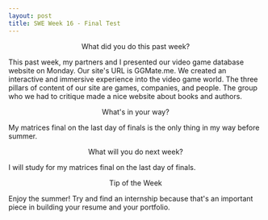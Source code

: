 ```yaml
---
layout: post
title: SWE Week 16 - Final Test
---
```


<p align="center"> What did you do this past week? </p>
This past week, my partners and I presented our video game database website on Monday. Our site's URL is GGMate.me. We created an interactive and immersive experience into the video game world. The three pillars of content of our site are games, companies, and people. The group who we had to critique made a nice website about books and authors.

<p align="center"> What's in your way? </p>
My matrices final on the last day of finals is the only thing in my way before summer.

<p align="center"> What will you do next week? </p>
I will study for my matrices final on the last day of finals.

<p align="center"> Tip of the Week </p>
Enjoy the summer! Try and find an internship because that's an important piece in building your resume and your portfolio.
